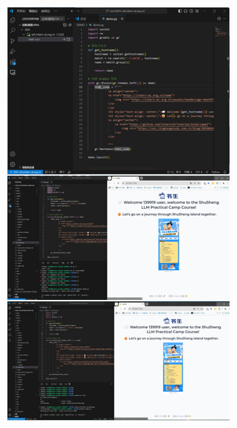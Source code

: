 <img src="https://github.com/huifeiyang/InternLM_Tutorial_3/blob/master/1_%E5%85%A5%E9%97%A8/1_Linux/1_VScode%E8%BF%9E%E6%8E%A5.png?raw=true"/>

<img src="https://github.com/huifeiyang/InternLM_Tutorial_3/blob/master/1_%E5%85%A5%E9%97%A8/1_Linux/2_%E8%BF%9C%E7%A8%8B%E8%BF%90%E8%A1%8CDEMO&amp;%E7%AB%AF%E5%8F%A3%E6%98%A0%E5%B0%84%E6%9C%AC%E5%9C%B0%E6%98%BE%E7%A4%BA.png?raw=true"/>


<img src="https://github.com/huifeiyang/InternLM_Tutorial_3/blob/master/1_%E5%85%A5%E9%97%A8/1_Linux/3_conda%E7%8E%AF%E5%A2%83%E9%85%8D%E7%BD%AE.png?raw=true"/>